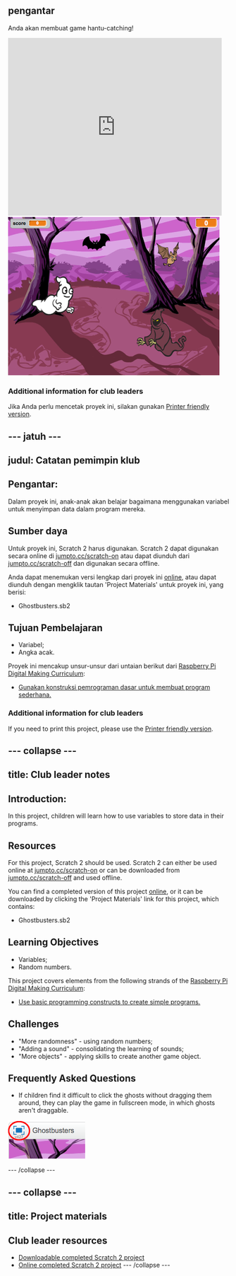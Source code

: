 ## pengantar

Anda akan membuat game hantu-catching!

<div class="scratch-preview">
  <iframe allowtransparency="true" width="485" height="402" src="https://scratch.mit.edu/projects/embed/60787262/?autostart=false" frameborder="0"></iframe>
  <img src="images/ghost-final.png">
</div>

### Additional information for club leaders

Jika Anda perlu mencetak proyek ini, silakan gunakan [Printer friendly version](https://projects.raspberrypi.org/en/projects/ghostbusters/print).

## \--- jatuh \---

## judul: Catatan pemimpin klub

## Pengantar:

Dalam proyek ini, anak-anak akan belajar bagaimana menggunakan variabel untuk menyimpan data dalam program mereka.

## Sumber daya

Untuk proyek ini, Scratch 2 harus digunakan. Scratch 2 dapat digunakan secara online di [jumpto.cc/scratch-on](http://jumpto.cc/scratch-on) atau dapat diunduh dari [jumpto.cc/scratch-off](http://jumpto.cc/scratch-off) dan digunakan secara offline.

Anda dapat menemukan versi lengkap dari proyek ini [online](http://scratch.mit.edu/projects/60787262/#editor), atau dapat diunduh dengan mengklik tautan 'Project Materials' untuk proyek ini, yang berisi:

* Ghostbusters.sb2

## Tujuan Pembelajaran

* Variabel;
* Angka acak.

Proyek ini mencakup unsur-unsur dari untaian berikut dari [Raspberry Pi Digital Making Curriculum](http://rpf.io/curriculum):

* [Gunakan konstruksi pemrograman dasar untuk membuat program sederhana.](https://www.raspberrypi.org/curriculum/programming/creator)

### Additional information for club leaders

If you need to print this project, please use the [Printer friendly version](https://projects.raspberrypi.org/en/projects/ghostbusters/print).

## \--- collapse \---

## title: Club leader notes

## Introduction:

In this project, children will learn how to use variables to store data in their programs.

## Resources

For this project, Scratch 2 should be used. Scratch 2 can either be used online at [jumpto.cc/scratch-on](http://jumpto.cc/scratch-on) or can be downloaded from [jumpto.cc/scratch-off](http://jumpto.cc/scratch-off) and used offline.

You can find a completed version of this project [online](http://scratch.mit.edu/projects/60787262/#editor), or it can be downloaded by clicking the 'Project Materials' link for this project, which contains:

* Ghostbusters.sb2

## Learning Objectives

* Variables;
* Random numbers.

This project covers elements from the following strands of the [Raspberry Pi Digital Making Curriculum](http://rpf.io/curriculum):

* [Use basic programming constructs to create simple programs.](https://www.raspberrypi.org/curriculum/programming/creator)

## Challenges

* "More randomness" - using random numbers;
* "Adding a sound" - consolidating the learning of sounds;
* "More objects" - applying skills to create another game object.

## Frequently Asked Questions

* If children find it difficult to click the ghosts without dragging them around, they can play the game in fullscreen mode, in which ghosts aren't draggable.

![screenshot](images/ghost-fullscreen.png)

\--- /collapse \---

## \--- collapse \---

## title: Project materials

## Club leader resources

* [Downloadable completed Scratch 2 project](resources/Ghostbusters.sb2)
* [Online completed Scratch 2 project](http://scratch.mit.edu/projects/60787262/#editor) \--- /collapse \---